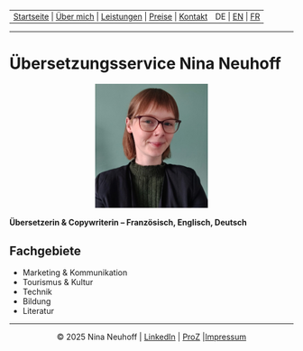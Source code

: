 <!-- Header -->
<table width="100%">
<tr>
<td align="left">
<a href="index.html">Startseite</a> |
<a href="about.html">Über mich</a> |
<a href="services.html">Leistungen</a> |
<a href="pricing.html">Preise</a> |
<a href="contact.html">Kontakt</a>
</td>
<td align="right">
DE | <a href="../en/index.html">EN</a> | <a href="../fr/index.html">FR</a>
</td>
</tr>
</table>
<hr>

# Übersetzungsservice Nina Neuhoff

<p align="center">
<img src="../assets/profil.jpg" width="200">
</p>

**Übersetzerin & Copywriterin – Französisch, Englisch, Deutsch**

## Fachgebiete
- Marketing & Kommunikation
- Tourismus & Kultur
- Technik
- Bildung
- Literatur

<!-- Footer -->
<hr>
<p align="center">
&copy; 2025 Nina Neuhoff | <a href="http://www.linkedin.com/in/nina-neuhoff-32b162283/">LinkedIn</a> | <a href="https://www.proz.com/translator/4180778">ProZ</a> |<a href="impressum.html">Impressum</a>
</p>
